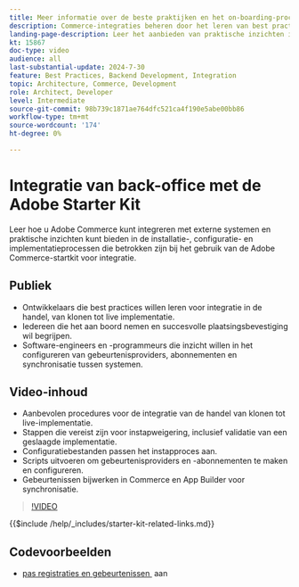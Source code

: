 ```yaml
---
title: Meer informatie over de beste praktijken en het on-boarding-proces van de Adobe Commerce Integration Starter Kit.
description: Commerce-integraties beheren door het leren van best practices en tips voor het instappen met Adobe Starter Kit.
landing-page-description: Leer het aanbieden van praktische inzichten in de opstelling, configuratie, en plaatsingsprocessen betrokken gebruikend de starter uitrusting.
kt: 15867
doc-type: video
audience: all
last-substantial-update: 2024-7-30
feature: Best Practices, Backend Development, Integration
topic: Architecture, Commerce, Development
role: Architect, Developer
level: Intermediate
source-git-commit: 98b739c1871ae764dfc521ca4f190e5abe00bb86
workflow-type: tm+mt
source-wordcount: '174'
ht-degree: 0%

---
```


# Integratie van back-office met de Adobe Starter Kit

Leer hoe u Adobe Commerce kunt integreren met externe systemen en praktische inzichten kunt bieden in de installatie-, configuratie- en implementatieprocessen die betrokken zijn bij het gebruik van de Adobe Commerce-startkit voor integratie.

## Publiek

* Ontwikkelaars die best practices willen leren voor integratie in de handel, van klonen tot live implementatie.
* Iedereen die het aan boord nemen en succesvolle plaatsingsbevestiging wil begrijpen.
* Software-engineers en -programmeurs die inzicht willen in het configureren van gebeurtenisproviders, abonnementen en synchronisatie tussen systemen.

## Video-inhoud

* Aanbevolen procedures voor de integratie van de handel van klonen tot live-implementatie.
* Stappen die vereist zijn voor instapweigering, inclusief validatie van een geslaagde implementatie.
* Configuratiebestanden passen het instapproces aan.
* Scripts uitvoeren om gebeurtenisproviders en -abonnementen te maken en configureren.
* Gebeurtenissen bijwerken in Commerce en App Builder voor synchronisatie.

>[!VIDEO](https://video.tv.adobe.com/v/3452776?learn=on&captions=dut)

{{$include /help/_includes/starter-kit-related-links.md}}

## Codevoorbeelden

* [&#x200B; pas registraties en gebeurtenissen &#x200B;](https://github.com/adobe/adobe-commerce-samples/tree/main/starter-kit/customize-registrations-and-events) aan